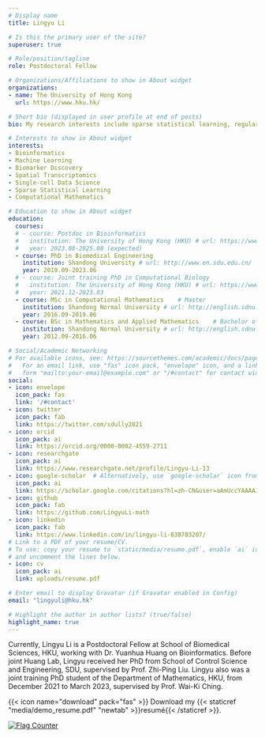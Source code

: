 ```yaml
---
# Display name
title: Lingyu Li

# Is this the primary user of the site?
superuser: true

# Role/position/tagline
role: Postdoctoral Fellow

# Organizations/Affiliations to show in About widget
organizations:
- name: The University of Hong Kong
  url: https://www.hku.hk/

# Short bio (displayed in user profile at end of posts)
bio: My research interests include sparse statistical learning, regularization, graph model, data mining, feature selection and survival analysis.

# Interests to show in About widget
interests:
- Bioinformatics
- Machine Learning
- Biomarker Discovery
- Spatial Transcriptomics
- Single-cell Data Science
- Sparse Statistical Learning
- Computational Mathematics

# Education to show in About widget
education:
  courses:
  # - course: Postdoc in Bioinformatics
  #   institution: The University of Hong Kong (HKU) # url: https://www.hku.hk/
  #   year: 2023.08-2025.08 (expected)
  - course: PhD in Biomedical Engineering
    institution: Shandong University # url: http://www.en.sdu.edu.cn/
    year: 2019.09-2023.06
  # - course: Joint training PhD in Computational Biology
  #   institution: The University of Hong Kong (HKU) # url: https://www.hku.hk/
  #   year: 2021.12-2023.03
  - course: MSc in Computational Mathematics    # Master
    institution: Shandong Normal University # url: http://english.sdnu.edu.cn/
    year: 2016.09-2019.06
  - course: BSc in Mathematics and Applied Mathematics    # Bachelor of Science 
    institution: Shandong Normal University # url: http://english.sdnu.edu.cn/
    year: 2012.09-2016.06

# Social/Academic Networking
# For available icons, see: https://sourcethemes.com/academic/docs/page-builder/#icons
#   For an email link, use "fas" icon pack, "envelope" icon, and a link in the
#   form "mailto:your-email@example.com" or "/#contact" for contact widget.
social:
- icon: envelope
  icon_pack: fas
  link: '/#contact'
- icon: twitter
  icon_pack: fab
  link: https://twitter.com/sdully2021
- icon: orcid 
  icon_pack: ai
  link: https://orcid.org/0000-0002-4559-2711
- icon: researchgate  
  icon_pack: ai
  link: https://www.researchgate.net/profile/Lingyu-Li-13
- icon: google-scholar  # Alternatively, use `google-scholar` icon from `ai` icon pack
  icon_pack: ai
  link: https://scholar.google.com/citations?hl=zh-CN&user=aAmUccYAAAAJ
- icon: github
  icon_pack: fab
  link: https://github.com/LingyuLi-math
- icon: linkedin
  icon_pack: fab
  link: https://www.linkedin.com/in/lingyu-li-838783207/
# Link to a PDF of your resume/CV.
# To use: copy your resume to `static/media/resume.pdf`, enable `ai` icons in `params.toml`, 
# and uncomment the lines below.
- icon: cv
  icon_pack: ai
  link: uploads/resume.pdf

# Enter email to display Gravatar (if Gravatar enabled in Config)
email: "lingyuli@hku.hk"

# Highlight the author in author lists? (true/false)
highlight_name: true
---
```


Currently, Lingyu Li is a Postdoctoral Fellow at School of Biomedical Sciences, HKU, working with Dr. Yuanhua Huang on Bioinformatics. Before joint Huang Lab, Lingyu received her PhD from School of Control Science and Engineering, SDU, supervised by Prof. Zhi-Ping Liu. Lingyu also was a joint training PhD student of the Department of Mathematics, HKU, from December 2021 to March 2023, supervised by Prof. Wai-Ki Ching. 


{{< icon name="download" pack="fas" >}} Download my {{< staticref "media/demo_resume.pdf" "newtab" >}}resumé{{< /staticref >}}.


<!--Visitor LLY add-->
<a href="https://info.flagcounter.com/by9F"><img src="https://s11.flagcounter.com/count2/by9F/bg_FFFFFF/txt_000000/border_CCCCCC/columns_2/maxflags_10/viewers_0/labels_0/pageviews_0/flags_0/percent_0/" alt="Flag Counter" border="0"></a>


<!--Time LLY add-->
<!-- <!DOCTYPE html>
<html>
<head>
    <title>显示年月日周几&动态时间</title>
    <script type="text/javascript">
        function func(){
            var date = new Date();
            var year = date.getFullYear();
            var mon = date.getMonth()+1;
            mon = mon<10?'0'+mon:mon;
            var dat = date.getDate();
            dat = dat<10?'0'+dat:dat;
            var day = date.getDay();
            var arr=['Sunday','Monday','Tuesday','Wednesday','Thursday','Friday','Saturday'];
            document.getElementById('show').innerHTML= dat+'/'+mon+'/'+year+' '+arr[day];
        }
        function showTime(){
            var date = new Date();
            var hour = date.getHours();
            hour = hour<10?'0'+hour:hour;
            var min = date.getMinutes();
            min = min<10?'0'+min:min;
            var sec = date.getSeconds();
            sec = sec<10?'0'+sec:sec;
            document.getElementById('time').innerHTML=hour+':'+min+':'+sec;
        }
        window.setInterval(showTime,1000);
    </script>
</head>
<body onload="func()">
<div id="show"></div>
<div id="time"></div>
</body>
</html> -->

<!--time-->
<!-- {{< icon name="history" pack="fas" >}} -->